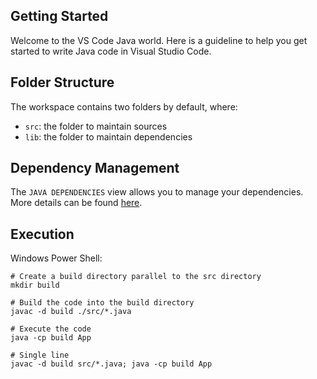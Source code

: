 ## Getting Started

Welcome to the VS Code Java world. Here is a guideline to help you get started to write Java code in Visual Studio Code.

## Folder Structure

The workspace contains two folders by default, where:

- `src`: the folder to maintain sources
- `lib`: the folder to maintain dependencies

## Dependency Management

The `JAVA DEPENDENCIES` view allows you to manage your dependencies. More details can be found [here](https://github.com/microsoft/vscode-java-pack/blob/master/release-notes/v0.9.0.md#work-with-jar-files-directly).

## Execution

Windows Power Shell:
```
# Create a build directory parallel to the src directory
mkdir build

# Build the code into the build directory
javac -d build ./src/*.java

# Execute the code
java -cp build App

# Single line
javac -d build src/*.java; java -cp build App
```
